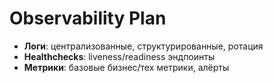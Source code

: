 # Observability Plan

- **Логи**: централизованные, структурированные, ротация
- **Healthchecks**: liveness/readiness эндпоинты
- **Метрики**: базовые бизнес/тех метрики, алёрты
